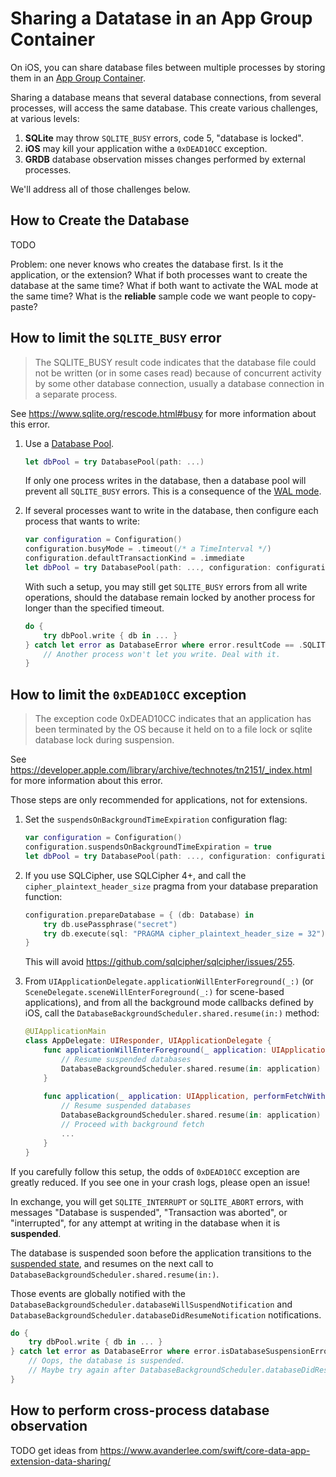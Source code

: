 Sharing a Datatase in an App Group Container
============================================

On iOS, you can share database files between multiple processes by storing them in an [App Group Container](https://developer.apple.com/documentation/foundation/nsfilemanager/1412643-containerurlforsecurityapplicati).

Sharing a database means that several database connections, from several processes, will access the same database. This create various challenges, at various levels:

1. **SQLite** may throw `SQLITE_BUSY` errors, code 5, "database is locked".
2. **iOS** may kill your application withe a `0xDEAD10CC` exception.
3. **GRDB** database observation misses changes performed by external processes.

We'll address all of those challenges below.


## How to Create the Database

TODO

Problem: one never knows who creates the database first. Is it the application, or the extension? What if both processes want to create the database at the same time? What if both want to activate the WAL mode at the same time? What is the **reliable** sample code we want people to copy-paste?


## How to limit the `SQLITE_BUSY` error

> The SQLITE_BUSY result code indicates that the database file could not be written (or in some cases read) because of concurrent activity by some other database connection, usually a database connection in a separate process.

See https://www.sqlite.org/rescode.html#busy for more information about this error.

1. Use a [Database Pool].
    
    ```swift
    let dbPool = try DatabasePool(path: ...)
    ```
    
    If only one process writes in the database, then a database pool will prevent all `SQLITE_BUSY` errors. This is a consequence of the [WAL mode](https://www.sqlite.org/wal.html).

2. If several processes want to write in the database, then configure each process that wants to write:

    ```swift
    var configuration = Configuration()
    configuration.busyMode = .timeout(/* a TimeInterval */)
    configuration.defaultTransactionKind = .immediate
    let dbPool = try DatabasePool(path: ..., configuration: configuration)
    ```
    
    With such a setup, you may still get `SQLITE_BUSY` errors from all write operations, should the database remain locked by another process for longer than the specified timeout.
    
    ```swift
    do {
        try dbPool.write { db in ... }
    } catch let error as DatabaseError where error.resultCode == .SQLITE_BUSY {
        // Another process won't let you write. Deal with it.
    }
    ```


## How to limit the `0xDEAD10CC` exception

> The exception code 0xDEAD10CC indicates that an application has been terminated by the OS because it held on to a file lock or sqlite database lock during suspension.

See https://developer.apple.com/library/archive/technotes/tn2151/_index.html for more information about this error.

Those steps are only recommended for applications, not for extensions.

1. Set the `suspendsOnBackgroundTimeExpiration` configuration flag:
    
    ```swift
    var configuration = Configuration()
    configuration.suspendsOnBackgroundTimeExpiration = true
    let dbPool = try DatabasePool(path: ..., configuration: configuration)
    ```

2. If you use SQLCipher, use SQLCipher 4+, and call the `cipher_plaintext_header_size` pragma from your database preparation function:
    
    ```swift
    configuration.prepareDatabase = { (db: Database) in
        try db.usePassphrase("secret")
        try db.execute(sql: "PRAGMA cipher_plaintext_header_size = 32")
    }
    ```
    
    This will avoid https://github.com/sqlcipher/sqlcipher/issues/255.

3. From `UIApplicationDelegate.applicationWillEnterForeground(_:)` (or `SceneDelegate.sceneWillEnterForeground(_:)` for scene-based applications), and from all the background mode callbacks defined by iOS, call the `DatabaseBackgroundScheduler.shared.resume(in:)` method:
    
    ```swift
    @UIApplicationMain
    class AppDelegate: UIResponder, UIApplicationDelegate {
        func applicationWillEnterForeground(_ application: UIApplication) {
            // Resume suspended databases
            DatabaseBackgroundScheduler.shared.resume(in: application)
        }
        
        func application(_ application: UIApplication, performFetchWithCompletionHandler completionHandler: @escaping (UIBackgroundFetchResult) -> Void) {
            // Resume suspended databases
            DatabaseBackgroundScheduler.shared.resume(in: application)
            // Proceed with background fetch
            ...
        }
    }
    ```

If you carefully follow this setup, the odds of `0xDEAD10CC` exception are greatly reduced. If you see one in your crash logs, please open an issue!

In exchange, you will get `SQLITE_INTERRUPT` or `SQLITE_ABORT` errors, with messages "Database is suspended", "Transaction was aborted", or "interrupted", for any attempt at writing in the database when it is **suspended**.

The database is suspended soon before the application transitions to the [suspended state](https://developer.apple.com/documentation/uikit/app_and_environment/managing_your_app_s_life_cycle), and resumes on the next call to `DatabaseBackgroundScheduler.shared.resume(in:)`.

Those events are globally notified with the `DatabaseBackgroundScheduler.databaseWillSuspendNotification` and `DatabaseBackgroundScheduler.databaseDidResumeNotification` notifications.

```swift
do {
    try dbPool.write { db in ... }
} catch let error as DatabaseError where error.isDatabaseSuspensionError {
    // Oops, the database is suspended.
    // Maybe try again after DatabaseBackgroundScheduler.databaseDidResumeNotification?
}
```


## How to perform cross-process database observation

TODO get ideas from https://www.avanderlee.com/swift/core-data-app-extension-data-sharing/


[Database Pool]: ../README.md#database-pools
